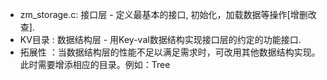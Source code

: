- zm_storage.c: 接口层     - 定义最基本的接口, 初始化，加载数据等操作[增删改查].
- KV目录      : 数据结构层 - 用Key-val数据结构实现接口层的约定的功能接口.
- 拓展性      ：当数据结构层的性能不足以满足需求时，可改用其他数据结构实现。此时需要增添相应的目录。例如：Tree
